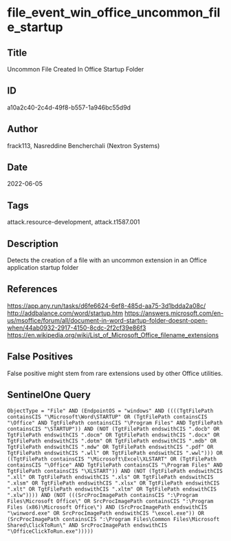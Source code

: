 # file_event_win_office_uncommon_file_startup

## Title
Uncommon File Created In Office Startup Folder

## ID
a10a2c40-2c4d-49f8-b557-1a946bc55d9d

## Author
frack113, Nasreddine Bencherchali (Nextron Systems)

## Date
2022-06-05

## Tags
attack.resource-development, attack.t1587.001

## Description
Detects the creation of a file with an uncommon extension in an Office application startup folder

## References
https://app.any.run/tasks/d6fe6624-6ef8-485d-aa75-3d1bdda2a08c/
http://addbalance.com/word/startup.htm
https://answers.microsoft.com/en-us/msoffice/forum/all/document-in-word-startup-folder-doesnt-open-when/44ab0932-2917-4150-8cdc-2f2cf39e86f3
https://en.wikipedia.org/wiki/List_of_Microsoft_Office_filename_extensions

## False Positives
False positive might stem from rare extensions used by other Office utilities.

## SentinelOne Query
```
ObjectType = "File" AND (EndpointOS = "windows" AND ((((TgtFilePath containsCIS "\Microsoft\Word\STARTUP" OR (TgtFilePath containsCIS "\Office" AND TgtFilePath containsCIS "\Program Files" AND TgtFilePath containsCIS "\STARTUP")) AND (NOT (TgtFilePath endswithCIS ".docb" OR TgtFilePath endswithCIS ".docm" OR TgtFilePath endswithCIS ".docx" OR TgtFilePath endswithCIS ".dotm" OR TgtFilePath endswithCIS ".mdb" OR TgtFilePath endswithCIS ".mdw" OR TgtFilePath endswithCIS ".pdf" OR TgtFilePath endswithCIS ".wll" OR TgtFilePath endswithCIS ".wwl"))) OR ((TgtFilePath containsCIS "\Microsoft\Excel\XLSTART" OR (TgtFilePath containsCIS "\Office" AND TgtFilePath containsCIS "\Program Files" AND TgtFilePath containsCIS "\XLSTART")) AND (NOT (TgtFilePath endswithCIS ".xll" OR TgtFilePath endswithCIS ".xls" OR TgtFilePath endswithCIS ".xlsm" OR TgtFilePath endswithCIS ".xlsx" OR TgtFilePath endswithCIS ".xlt" OR TgtFilePath endswithCIS ".xltm" OR TgtFilePath endswithCIS ".xlw")))) AND (NOT (((SrcProcImagePath containsCIS ":\Program Files\Microsoft Office\" OR SrcProcImagePath containsCIS ":\Program Files (x86)\Microsoft Office\") AND (SrcProcImagePath endswithCIS "\winword.exe" OR SrcProcImagePath endswithCIS "\excel.exe")) OR (SrcProcImagePath containsCIS ":\Program Files\Common Files\Microsoft Shared\ClickToRun\" AND SrcProcImagePath endswithCIS "\OfficeClickToRun.exe")))))

```